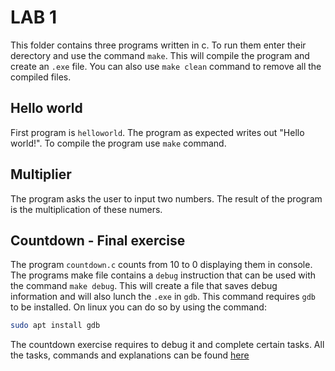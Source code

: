 # LAB 1
This folder contains three programs written in c. To run them enter their derectory and use the command `make`. This will compile the program and create an `.exe` file. You can also use `make clean` command to remove all the compiled files.

## Hello world
First program is `helloworld`. The program as expected writes out "Hello world!". To compile the program use `make` command.

## Multiplier
The program asks the user to input two numbers. The result of the program is the multiplication of these numers.

## Countdown - Final exercise
The program `countdown.c` counts from 10 to 0 displaying them in console. The programs make file contains a `debug` instruction that can be used with the command `make debug`. This will create a file that saves debug information and will also lunch the `.exe` in `gdb`. This command requires `gdb` to be installed. On linux you can do so by using the command: 
```bash
sudo apt install gdb
```
The countdown exercise requires to debug it and complete certain tasks. All the tasks, commands and explanations can be found [here](countdown/README.md)